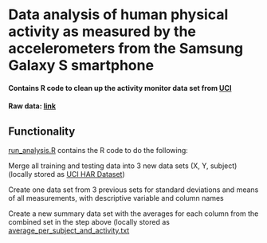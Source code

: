 # Data analysis of human physical activity as measured by the accelerometers from the Samsung Galaxy S smartphone

#### Contains R code to clean up the activity monitor data set from [UCI](http://archive.ics.uci.edu/ml/datasets/Human+Activity+Recognition+Using+Smartphones)

#### Raw data: [link](https://d396qusza40orc.cloudfront.net/getdata%2Fprojectfiles%2FUCI%20HAR%20Dataset.zip)

## Functionality
[run_analysis.R](https://github.com/cdsmax/getting_and_cleaning_data2/blob/master/run_analysis.R) contains the R code to do the following:   

Merge all training and testing data into 3 new data sets (X, Y, subject) (locally stored as [UCI HAR Dataset](https://github.com/cdsmax/getting_and_cleaning_data2/tree/master/UCI%20HAR%20Dataset))   
   
Create one data set from 3 previous sets for standard deviations and means of all measurements, with descriptive variable and column names  
   
Create a new summary data set with the averages for each column from the combined set in the step above (locally stored as [average_per_subject_and_activity.txt](https://github.com/cdsmax/getting_and_cleaning_data2/blob/master/average_per_subject_and_activity.txt)  
